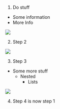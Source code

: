 1. Do stuff

  * Some information
  * More Info

  ![](./pic1.png)

2. Step 2

  ![](./pic2.png)

3. Step 3

  * Some more stuff
    * Nested
      * Lists

  ![](./pic3.png)

4. Step 4 is now step 1


